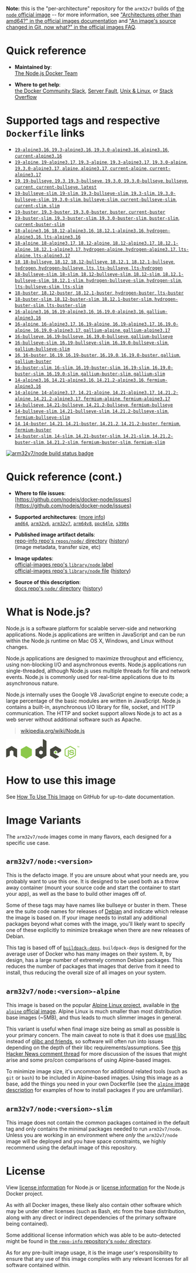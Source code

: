 <!--

********************************************************************************

WARNING:

    DO NOT EDIT "node/README.md"

    IT IS AUTO-GENERATED

    (from the other files in "node/" combined with a set of templates)

********************************************************************************

-->

**Note:** this is the "per-architecture" repository for the `arm32v7` builds of [the `node` official image](https://hub.docker.com/_/node) -- for more information, see ["Architectures other than amd64?" in the official images documentation](https://github.com/docker-library/official-images#architectures-other-than-amd64) and ["An image's source changed in Git, now what?" in the official images FAQ](https://github.com/docker-library/faq#an-images-source-changed-in-git-now-what).

# Quick reference

-	**Maintained by**:  
	[The Node.js Docker Team](https://github.com/nodejs/docker-node)

-	**Where to get help**:  
	[the Docker Community Slack](https://dockr.ly/comm-slack), [Server Fault](https://serverfault.com/help/on-topic), [Unix & Linux](https://unix.stackexchange.com/help/on-topic), or [Stack Overflow](https://stackoverflow.com/help/on-topic)

# Supported tags and respective `Dockerfile` links

-	[`19-alpine3.16`, `19.3-alpine3.16`, `19.3.0-alpine3.16`, `alpine3.16`, `current-alpine3.16`](https://github.com/nodejs/docker-node/blob/3b210a6d277538912aa45266ba4bc83d4899c2ca/19/alpine3.16/Dockerfile)
-	[`19-alpine`, `19-alpine3.17`, `19.3-alpine`, `19.3-alpine3.17`, `19.3.0-alpine`, `19.3.0-alpine3.17`, `alpine`, `alpine3.17`, `current-alpine`, `current-alpine3.17`](https://github.com/nodejs/docker-node/blob/3b210a6d277538912aa45266ba4bc83d4899c2ca/19/alpine3.17/Dockerfile)
-	[`19`, `19-bullseye`, `19.3`, `19.3-bullseye`, `19.3.0`, `19.3.0-bullseye`, `bullseye`, `current`, `current-bullseye`, `latest`](https://github.com/nodejs/docker-node/blob/3b210a6d277538912aa45266ba4bc83d4899c2ca/19/bullseye/Dockerfile)
-	[`19-bullseye-slim`, `19-slim`, `19.3-bullseye-slim`, `19.3-slim`, `19.3.0-bullseye-slim`, `19.3.0-slim`, `bullseye-slim`, `current-bullseye-slim`, `current-slim`, `slim`](https://github.com/nodejs/docker-node/blob/3b210a6d277538912aa45266ba4bc83d4899c2ca/19/bullseye-slim/Dockerfile)
-	[`19-buster`, `19.3-buster`, `19.3.0-buster`, `buster`, `current-buster`](https://github.com/nodejs/docker-node/blob/3b210a6d277538912aa45266ba4bc83d4899c2ca/19/buster/Dockerfile)
-	[`19-buster-slim`, `19.3-buster-slim`, `19.3.0-buster-slim`, `buster-slim`, `current-buster-slim`](https://github.com/nodejs/docker-node/blob/3b210a6d277538912aa45266ba4bc83d4899c2ca/19/buster-slim/Dockerfile)
-	[`18-alpine3.16`, `18.12-alpine3.16`, `18.12.1-alpine3.16`, `hydrogen-alpine3.16`, `lts-alpine3.16`](https://github.com/nodejs/docker-node/blob/7bc9983852d4a0a8910f3865b199d78157d1440b/18/alpine3.16/Dockerfile)
-	[`18-alpine`, `18-alpine3.17`, `18.12-alpine`, `18.12-alpine3.17`, `18.12.1-alpine`, `18.12.1-alpine3.17`, `hydrogen-alpine`, `hydrogen-alpine3.17`, `lts-alpine`, `lts-alpine3.17`](https://github.com/nodejs/docker-node/blob/e9c9c55af1ef8c866a6fe4a191763fb4a1c7e700/18/alpine3.17/Dockerfile)
-	[`18`, `18-bullseye`, `18.12`, `18.12-bullseye`, `18.12.1`, `18.12.1-bullseye`, `hydrogen`, `hydrogen-bullseye`, `lts`, `lts-bullseye`, `lts-hydrogen`](https://github.com/nodejs/docker-node/blob/7bc9983852d4a0a8910f3865b199d78157d1440b/18/bullseye/Dockerfile)
-	[`18-bullseye-slim`, `18-slim`, `18.12-bullseye-slim`, `18.12-slim`, `18.12.1-bullseye-slim`, `18.12.1-slim`, `hydrogen-bullseye-slim`, `hydrogen-slim`, `lts-bullseye-slim`, `lts-slim`](https://github.com/nodejs/docker-node/blob/7bc9983852d4a0a8910f3865b199d78157d1440b/18/bullseye-slim/Dockerfile)
-	[`18-buster`, `18.12-buster`, `18.12.1-buster`, `hydrogen-buster`, `lts-buster`](https://github.com/nodejs/docker-node/blob/7bc9983852d4a0a8910f3865b199d78157d1440b/18/buster/Dockerfile)
-	[`18-buster-slim`, `18.12-buster-slim`, `18.12.1-buster-slim`, `hydrogen-buster-slim`, `lts-buster-slim`](https://github.com/nodejs/docker-node/blob/7bc9983852d4a0a8910f3865b199d78157d1440b/18/buster-slim/Dockerfile)
-	[`16-alpine3.16`, `16.19-alpine3.16`, `16.19.0-alpine3.16`, `gallium-alpine3.16`](https://github.com/nodejs/docker-node/blob/2a15356c778b366621aa370a4294c59ac1df9c6a/16/alpine3.16/Dockerfile)
-	[`16-alpine`, `16-alpine3.17`, `16.19-alpine`, `16.19-alpine3.17`, `16.19.0-alpine`, `16.19.0-alpine3.17`, `gallium-alpine`, `gallium-alpine3.17`](https://github.com/nodejs/docker-node/blob/2a15356c778b366621aa370a4294c59ac1df9c6a/16/alpine3.17/Dockerfile)
-	[`16-bullseye`, `16.19-bullseye`, `16.19.0-bullseye`, `gallium-bullseye`](https://github.com/nodejs/docker-node/blob/3f8018043408490439723ed3b71ab5578d69ea70/16/bullseye/Dockerfile)
-	[`16-bullseye-slim`, `16.19-bullseye-slim`, `16.19.0-bullseye-slim`, `gallium-bullseye-slim`](https://github.com/nodejs/docker-node/blob/3f8018043408490439723ed3b71ab5578d69ea70/16/bullseye-slim/Dockerfile)
-	[`16`, `16-buster`, `16.19`, `16.19-buster`, `16.19.0`, `16.19.0-buster`, `gallium`, `gallium-buster`](https://github.com/nodejs/docker-node/blob/3f8018043408490439723ed3b71ab5578d69ea70/16/buster/Dockerfile)
-	[`16-buster-slim`, `16-slim`, `16.19-buster-slim`, `16.19-slim`, `16.19.0-buster-slim`, `16.19.0-slim`, `gallium-buster-slim`, `gallium-slim`](https://github.com/nodejs/docker-node/blob/3f8018043408490439723ed3b71ab5578d69ea70/16/buster-slim/Dockerfile)
-	[`14-alpine3.16`, `14.21-alpine3.16`, `14.21.2-alpine3.16`, `fermium-alpine3.16`](https://github.com/nodejs/docker-node/blob/3f8018043408490439723ed3b71ab5578d69ea70/14/alpine3.16/Dockerfile)
-	[`14-alpine`, `14-alpine3.17`, `14.21-alpine`, `14.21-alpine3.17`, `14.21.2-alpine`, `14.21.2-alpine3.17`, `fermium-alpine`, `fermium-alpine3.17`](https://github.com/nodejs/docker-node/blob/3f8018043408490439723ed3b71ab5578d69ea70/14/alpine3.17/Dockerfile)
-	[`14-bullseye`, `14.21-bullseye`, `14.21.2-bullseye`, `fermium-bullseye`](https://github.com/nodejs/docker-node/blob/3f8018043408490439723ed3b71ab5578d69ea70/14/bullseye/Dockerfile)
-	[`14-bullseye-slim`, `14.21-bullseye-slim`, `14.21.2-bullseye-slim`, `fermium-bullseye-slim`](https://github.com/nodejs/docker-node/blob/3f8018043408490439723ed3b71ab5578d69ea70/14/bullseye-slim/Dockerfile)
-	[`14`, `14-buster`, `14.21`, `14.21-buster`, `14.21.2`, `14.21.2-buster`, `fermium`, `fermium-buster`](https://github.com/nodejs/docker-node/blob/3f8018043408490439723ed3b71ab5578d69ea70/14/buster/Dockerfile)
-	[`14-buster-slim`, `14-slim`, `14.21-buster-slim`, `14.21-slim`, `14.21.2-buster-slim`, `14.21.2-slim`, `fermium-buster-slim`, `fermium-slim`](https://github.com/nodejs/docker-node/blob/3f8018043408490439723ed3b71ab5578d69ea70/14/buster-slim/Dockerfile)

[![arm32v7/node build status badge](https://img.shields.io/jenkins/s/https/doi-janky.infosiftr.net/job/multiarch/job/arm32v7/job/node.svg?label=arm32v7/node%20%20build%20job)](https://doi-janky.infosiftr.net/job/multiarch/job/arm32v7/job/node/)

# Quick reference (cont.)

-	**Where to file issues**:  
	[https://github.com/nodejs/docker-node/issues](https://github.com/nodejs/docker-node/issues)

-	**Supported architectures**: ([more info](https://github.com/docker-library/official-images#architectures-other-than-amd64))  
	[`amd64`](https://hub.docker.com/r/amd64/node/), [`arm32v6`](https://hub.docker.com/r/arm32v6/node/), [`arm32v7`](https://hub.docker.com/r/arm32v7/node/), [`arm64v8`](https://hub.docker.com/r/arm64v8/node/), [`ppc64le`](https://hub.docker.com/r/ppc64le/node/), [`s390x`](https://hub.docker.com/r/s390x/node/)

-	**Published image artifact details**:  
	[repo-info repo's `repos/node/` directory](https://github.com/docker-library/repo-info/blob/master/repos/node) ([history](https://github.com/docker-library/repo-info/commits/master/repos/node))  
	(image metadata, transfer size, etc)

-	**Image updates**:  
	[official-images repo's `library/node` label](https://github.com/docker-library/official-images/issues?q=label%3Alibrary%2Fnode)  
	[official-images repo's `library/node` file](https://github.com/docker-library/official-images/blob/master/library/node) ([history](https://github.com/docker-library/official-images/commits/master/library/node))

-	**Source of this description**:  
	[docs repo's `node/` directory](https://github.com/docker-library/docs/tree/master/node) ([history](https://github.com/docker-library/docs/commits/master/node))

# What is Node.js?

Node.js is a software platform for scalable server-side and networking applications. Node.js applications are written in JavaScript and can be run within the Node.js runtime on Mac OS X, Windows, and Linux without changes.

Node.js applications are designed to maximize throughput and efficiency, using non-blocking I/O and asynchronous events. Node.js applications run single-threaded, although Node.js uses multiple threads for file and network events. Node.js is commonly used for real-time applications due to its asynchronous nature.

Node.js internally uses the Google V8 JavaScript engine to execute code; a large percentage of the basic modules are written in JavaScript. Node.js contains a built-in, asynchronous I/O library for file, socket, and HTTP communication. The HTTP and socket support allows Node.js to act as a web server without additional software such as Apache.

> [wikipedia.org/wiki/Node.js](https://en.wikipedia.org/wiki/Node.js)

![logo](https://raw.githubusercontent.com/docker-library/docs/01c12653951b2fe592c1f93a13b4e289ada0e3a1/node/logo.png)

# How to use this image

See [How To Use This Image](https://github.com/nodejs/docker-node/blob/master/README.md#how-to-use-this-image) on GitHub for up-to-date documentation.

# Image Variants

The `arm32v7/node` images come in many flavors, each designed for a specific use case.

## `arm32v7/node:<version>`

This is the defacto image. If you are unsure about what your needs are, you probably want to use this one. It is designed to be used both as a throw away container (mount your source code and start the container to start your app), as well as the base to build other images off of.

Some of these tags may have names like bullseye or buster in them. These are the suite code names for releases of [Debian](https://wiki.debian.org/DebianReleases) and indicate which release the image is based on. If your image needs to install any additional packages beyond what comes with the image, you'll likely want to specify one of these explicitly to minimize breakage when there are new releases of Debian.

This tag is based off of [`buildpack-deps`](https://hub.docker.com/_/buildpack-deps/). `buildpack-deps` is designed for the average user of Docker who has many images on their system. It, by design, has a large number of extremely common Debian packages. This reduces the number of packages that images that derive from it need to install, thus reducing the overall size of all images on your system.

## `arm32v7/node:<version>-alpine`

This image is based on the popular [Alpine Linux project](https://alpinelinux.org), available in [the `alpine` official image](https://hub.docker.com/_/alpine). Alpine Linux is much smaller than most distribution base images (~5MB), and thus leads to much slimmer images in general.

This variant is useful when final image size being as small as possible is your primary concern. The main caveat to note is that it does use [musl libc](https://musl.libc.org) instead of [glibc and friends](https://www.etalabs.net/compare_libcs.html), so software will often run into issues depending on the depth of their libc requirements/assumptions. See [this Hacker News comment thread](https://news.ycombinator.com/item?id=10782897) for more discussion of the issues that might arise and some pro/con comparisons of using Alpine-based images.

To minimize image size, it's uncommon for additional related tools (such as `git` or `bash`) to be included in Alpine-based images. Using this image as a base, add the things you need in your own Dockerfile (see the [`alpine` image description](https://hub.docker.com/_/alpine/) for examples of how to install packages if you are unfamiliar).

## `arm32v7/node:<version>-slim`

This image does not contain the common packages contained in the default tag and only contains the minimal packages needed to run `arm32v7/node`. Unless you are working in an environment where *only* the `arm32v7/node` image will be deployed and you have space constraints, we highly recommend using the default image of this repository.

# License

View [license information](https://github.com/nodejs/node/blob/master/LICENSE) for Node.js or [license information](https://github.com/nodejs/docker-node/blob/master/LICENSE) for the Node.js Docker project.

As with all Docker images, these likely also contain other software which may be under other licenses (such as Bash, etc from the base distribution, along with any direct or indirect dependencies of the primary software being contained).

Some additional license information which was able to be auto-detected might be found in [the `repo-info` repository's `node/` directory](https://github.com/docker-library/repo-info/tree/master/repos/node).

As for any pre-built image usage, it is the image user's responsibility to ensure that any use of this image complies with any relevant licenses for all software contained within.
